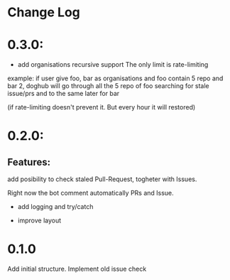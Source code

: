 # Change Log

# 0.3.0:

- add organisations recursive support
  The only limit is rate-limiting

example: if user give foo, bar as organisations and foo contain 5 repo and bar 2,
 doghub will go through all the 5 repo of foo searching for stale issue/prs and to the same later for bar

(if rate-limiting doesn't prevent it. But every hour it will restored)

# 0.2.0:

## Features:

add posibility to check staled Pull-Request, togheter with Issues.

Right now the bot comment automatically PRs and Issue. 

- add logging and try/catch

- improve layout

# 0.1.0

Add initial structure. Implement old issue check
